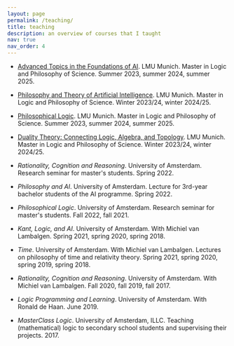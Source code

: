 ```yaml
---
layout: page
permalink: /teaching/
title: teaching
description: an overview of courses that I taught
nav: true
nav_order: 4
---
```






* [Advanced Topics in the Foundations of AI](https://levinhornischer.github.io/FoundAI/). LMU Munich. Master in Logic and Philosophy of Science. Summer 2023, summer 2024, summer 2025.
* [Philosophy and Theory of Artificial Intelligence](https://levinhornischer.github.io/PhilTheoAI/). LMU Munich. Master in Logic and Philosophy of Science. Winter 2023/24, winter 2024/25.
* [Philosophical Logic](https://levinhornischer.github.io/PhilLogic/). LMU Munich. Master in Logic and Philosophy of Science. Summer 2023, summer 2024, summer 2025.
* [Duality Theory: Connecting Logic, Algebra, and Topology](https://levinhornischer.github.io/DualityTheory/). LMU Munich. Master in Logic and Philosophy of Science. Winter 2023/24, winter 2024/25.


* _Rationality, Cognition and Reasoning_. University of Amsterdam. Research seminar for master's students. Spring 2022. 
* _Philosophy and AI_. University of Amsterdam. Lecture for 3rd-year bachelor students of the AI programme. Spring 2022.
* _Philosophical Logic_. University of Amsterdam. Research seminar for master's students. Fall 2022, fall 2021.


* _Kant, Logic, and AI_. University of Amsterdam. With Michiel van Lambalgen. Spring 2021, spring 2020, spring 2018.
* _Time_. University of Amsterdam. With Michiel van Lambalgen. Lectures on philosophy of time and relativity theory. Spring 2021, spring 2020, spring 2019, spring 2018.
* _Rationality, Cognition and Reasoning_. University of Amsterdam. With Michiel van Lambalgen. Fall 2020, fall 2019, fall 2017. 
* _Logic Programming and Learning_. University of Amsterdam. With Ronald de Haan. June 2019.

* _MasterClass Logic_. University of Amsterdam, ILLC. Teaching (mathematical) logic to secondary school students and supervising their projects. 2017.



